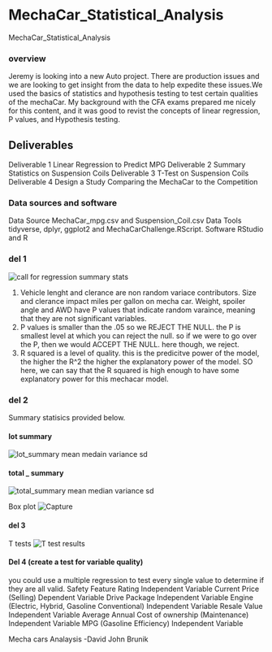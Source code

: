 # MechaCar_Statistical_Analysis
MechaCar_Statistical_Analysis
### overview 
Jeremy is looking into a new Auto project. There are production issues and we are looking to get insight from the data to help expedite these issues.We used the basics of statistics and hypothesis testing to test certain qualities of the mechaCar. My background with the CFA exams prepared me nicely for this content, and it was good to revist the concepts of linear regression, P values, and Hypothesis testing. 

## Deliverables
Deliverable 1 Linear Regression to Predict MPG
Deliverable 2 Summary Statistics on Suspension Coils
Deliverable 3 T-Test on Suspension Coils
Deliverable 4 Design a Study Comparing the MechaCar to the Competition

### Data sources and software
Data Source MechaCar_mpg.csv and Suspension_Coil.csv
Data Tools tidyverse, dplyr, ggplot2 and MechaCarChallenge.RScript.
Software RStudio and R

### del 1
![call for  regression summary stats](httpsuser-images.githubusercontent.com100965117176064067-7ecbb54a-c4c3-4b12-a249-3421c2c6aeab.PNG)
1. Vehicle lenght and clerance are non random variace contributors. Size and clerance impact miles per gallon on mecha car. Weight, spoiler angle and AWD have P values that indicate random varaince, meaning that they are not significant variables. 
2. P values is smaller than the .05 so we REJECT THE NULL. the P is smallest level at which you can reject the null. so if we were to go over the P, then we would ACCEPT THE NULL. here though, we reject. 
3. R squared is a level of quality. this is the predicitve power of the model, the higher the R^2 the higher the explanatory power of the model. SO here, we can say that the R squared is high enough to have some explanatory power for this mechacar model.
### del 2
Summary statisics provided below. 
#### lot summary 
![lot_summary mean medain variance sd](httpsuser-images.githubusercontent.com100965117176064580-910a874c-61e5-496a-bdc1-632261c30a7b.PNG)
#### total _ summary 
![total_summary mean median variance sd](httpsuser-images.githubusercontent.com100965117176064602-97eb7882-3670-4b57-9ecd-92c6e6792371.PNG)


Box plot 
![Capture](httpsuser-images.githubusercontent.com100965117176064653-e8fe4ca6-261b-40d9-98d8-50569b5a7bbb.PNG)
#### del 3
T tests
![T test results](httpsuser-images.githubusercontent.com100965117176064816-d248a4a8-2eb0-4d85-9aba-7200b237f795.PNG)

#### Del 4 (create a test for variable quality) 
you could use a multiple regression to test every single value to determine if they are all valid. 
Safety Feature Rating Independent Variable
Current Price (Selling) Dependent Variable
Drive Package  Independent Variable
Engine (Electric, Hybrid, Gasoline  Conventional) Independent Variable
Resale Value Independent Variable
Average Annual Cost of ownership (Maintenance) Independent Variable
MPG (Gasoline Efficiency) Independent Variable

Mecha cars Analaysis -David John Brunik
